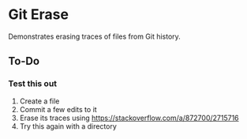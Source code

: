 # Git Erase

Demonstrates erasing traces of files from Git history.

## To-Do

### Test this out

1. Create a file
2. Commit a few edits to it
3. Erase its traces using https://stackoverflow.com/a/872700/2715716
4. Try this again with a directory
